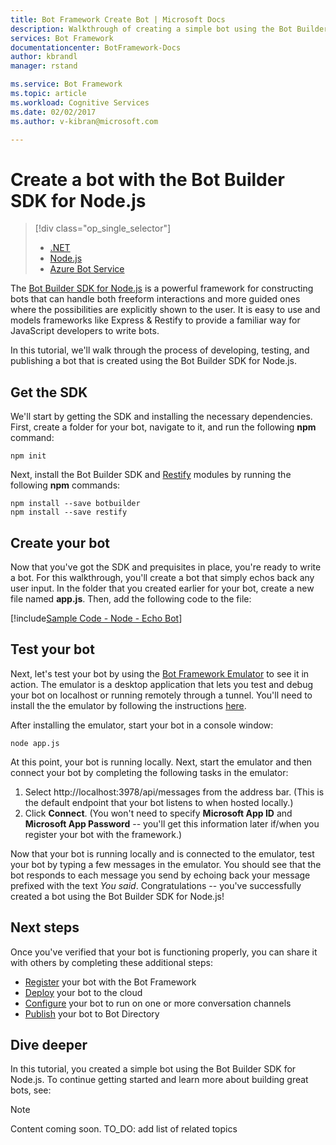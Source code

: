 ```yaml
---
title: Bot Framework Create Bot | Microsoft Docs
description: Walkthrough of creating a simple bot using the Bot Builder SDK for Node.js.
services: Bot Framework
documentationcenter: BotFramework-Docs
author: kbrandl
manager: rstand

ms.service: Bot Framework
ms.topic: article
ms.workload: Cognitive Services
ms.date: 02/02/2017
ms.author: v-kibran@microsoft.com

---
```

# Create a bot with the Bot Builder SDK for Node.js
> [!div class="op_single_selector"]
> * [.NET](bot-framework-dotnet-getstarted.md)
> * [Node.js](bot-framework-nodejs-getstarted.md)
> * [Azure Bot Service](bot-framework-azure-getstarted.md)
>

The [Bot Builder SDK for Node.js](https://github.com/Microsoft/BotBuilder) is a powerful framework for constructing bots that can handle both freeform interactions and more guided ones where the possibilities are explicitly shown to the user. 
It is easy to use and models frameworks like Express & Restify to provide a familiar way for JavaScript developers to write bots.

In this tutorial, we'll walk through the process of developing, testing, and publishing a bot that is created using the Bot Builder SDK for Node.js.

## Get the SDK
We'll start by getting the SDK and installing the necessary dependencies. 
First, create a folder for your bot, navigate to it, and run the following **npm** command:

```
npm init
```

Next, install the Bot Builder SDK and [Restify](http://restify.com/) modules by running the following **npm** commands:

```
npm install --save botbuilder
npm install --save restify
```

## Create your bot
Now that you've got the SDK and prequisites in place, you're ready to write a bot. 
For this walkthrough, you'll create a bot that simply echos back any user input. 
In the folder that you created earlier for your bot, create a new file named **app.js**. 
Then, add the following code to the file: 

[!include[Sample Code - Node - Echo Bot](../includes/code-node-echo-bot.md)]

## Test your bot
Next, let's test your bot by using the [Bot Framework Emulator](bot-framework-emulator.md) to see it in action. 
The emulator is a desktop application that lets you test and debug your bot on localhost or running remotely through a tunnel. 
You'll need to install the the emulator by following the instructions [here](bot-framework-emulator.md).

After installing the emulator, start your bot in a console window:

```
node app.js
```

At this point, your bot is running locally. Next, start the emulator and then connect your bot by completing the following tasks in the emulator:
1. Select http://localhost:3978/api/messages from the address bar. (This is the default endpoint that your bot listens to when hosted locally.)
2. Click **Connect**. (You won't need to specify **Microsoft App ID** and **Microsoft App Password** -- you'll get this information later if/when you register your bot with the framework.)

Now that your bot is running locally and is connected to the emulator, test your bot by typing a few messages in the emulator. 
You should see that the bot responds to each message you send by echoing back your message prefixed with the text *You said*. 
Congratulations -- you've successfully created a bot using the Bot Builder SDK for Node.js! 

## Next steps
Once you've verified that your bot is functioning properly, you can share it with others by completing these additional steps:

- [Register](bot-publish-register.md) your bot with the Bot Framework
- [Deploy](bot-publish-deploy.md) your bot to the cloud
- [Configure](bot-publish-configure.md) your bot to run on one or more conversation channels
- [Publish](bot-publish-add-to-directory.md) your bot to Bot Directory

## Dive deeper
In this tutorial, you created a simple bot using the Bot Builder SDK for Node.js. 
To continue getting started and learn more about building great bots, see: 

> [!NOTE]
> Content coming soon. 
> TO_DO: add list of related topics